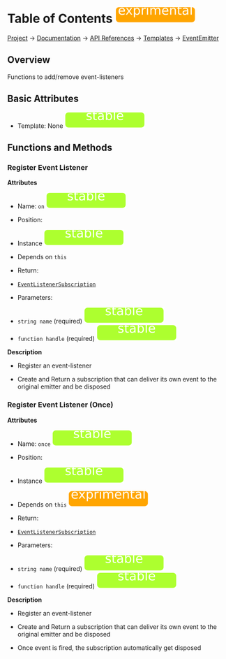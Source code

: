 # Table of Contents ![exprimental]
[Project](https://github.com/ksxatompackages/quick-spawn) → [Documentation](../..) → [API References](..) → [Templates](.) → [EventEmitter](./event-emitter.md)

## Overview

Functions to add/remove event-listeners

## Basic Attributes

 * Template: None ![stable]

## Functions and Methods

### Register Event Listener

**Attributes**

 * Name: `on` ![stable]

 * Position:
  - Instance ![stable]

 * Depends on `this`

 * Return:
  - [`EventListenerSubscription`](./event-listener-subscription.md)

 * Parameters:
  - `string name` (required) ![stable]
  - `function handle` (required) ![stable]

**Description**

 * Register an event-listener

 * Create and Return a subscription that can deliver its own event to the original emitter and be disposed

### Register Event Listener (Once)

**Attributes**

 * Name: `once` ![stable]

 * Position:
  - Instance ![stable]

 * Depends on `this` ![exprimental]

 * Return:
  - [`EventListenerSubscription`](./event-listener-subscription.md)

 * Parameters:
  - `string name` (required) ![stable]
  - `function handle` (required) ![stable]

 **Description**

  * Register an event-listener

  * Create and Return a subscription that can deliver its own event to the original emitter and be disposed

  * Once event is fired, the subscription automatically get disposed

  [fixed]: https://raw.githubusercontent.com/ksxatompackages/quick-spawn/documentation/docs/images/badges/fixed.svg
  [stable]: https://raw.githubusercontent.com/ksxatompackages/quick-spawn/documentation/docs/images/badges/stable.svg
  [exprimental]: https://raw.githubusercontent.com/ksxatompackages/quick-spawn/documentation/docs/images/badges/exprimental.svg
  [deprecated]: https://raw.githubusercontent.com/ksxatompackages/quick-spawn/documentation/docs/images/badges/deprecated.svg
